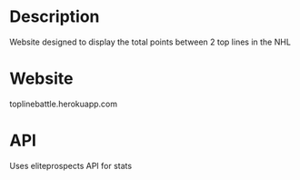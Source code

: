 # Description
Website designed to display the total points between 2 top lines in the NHL
# Website
toplinebattle.herokuapp.com
# API
Uses eliteprospects API for stats
